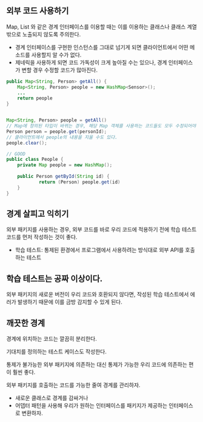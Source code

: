 ## 외부 코드 사용하기

Map, List 와 같은 경계 인터페이스를 이용할 때는 이를 이용하는 클래스나 클래스 계열 밖으로 노출되지 않도록 주의한다.

- 경계 인터페이스를 구현한 인스턴스를 그대로 넘기게 되면 클라이언트에서 어떤 메소드를 사용할지 알 수가 없다.
- 제네릭을 사용하게 되면 코드 가독성이 크게 높아질 수는 있으나, 경계 인터페이스가 변할 경우 수정할 코드가 많아진다.

```java
public Map<String, Person> getAll() {
    Map<String, Person> people = new HashMap<Sensor>();
    ...
    return people
}


Map<String, Person> people = getAll()
// Map에 정의된 타입이 바뀌는 경우, 해당 Map 객체를 사용하는 코드들도 모두 수정되어야 한다.
Person person = people.get(personId);
// 클라이언트에서 people의 내용을 지울 수도 있다.
people.clear();
```

```java
// GOOD
public class People {
    private Map people = new HashMap();
    
    public Person getById(String id) {
            return (Person) people.get(id)
    }
}
```

## 경계 살피고 익히기

외부 패키지를 사용하는 경우, 외부 코드를 바로 우리 코드에 적용하기 전에 학습 테스트 코드를 먼저 작성하는 것이 좋다.

- 학습 테스트: 통제된 환경에서 프로그램에서 사용하려는 방식대로 외부 API를 호출하는 테스트

## 학습 테스트는 공짜 이상이다.

외부 패키지의 새로운 버전이 우리 코드와 호환되지 않다면, 작성된 학습 테스트에서 에러가 발생하기 때문에 이를 금방 감지할 수 있게 된다.

## 깨끗한 경계

경계에 위치하는 코드는 깔끔히 분리한다.

기대치를 정의하는 테스트 케이스도 작성한다.

통제가 불가능한 외부 패키지에 의존하는 대신 통제가 가능한 우리 코드에 의존하는 편이 훨씬 좋다.

외부 패키지를 호출하는 코드를 가능한 줄여 경계를 관리하자.

- 새로운 클래스로 경계를 감싸거나
- 어뎁터 패턴을 사용해 우리가 원하는 인터페이스를 패키지가 제공하는 인터페이스로 변환하자.